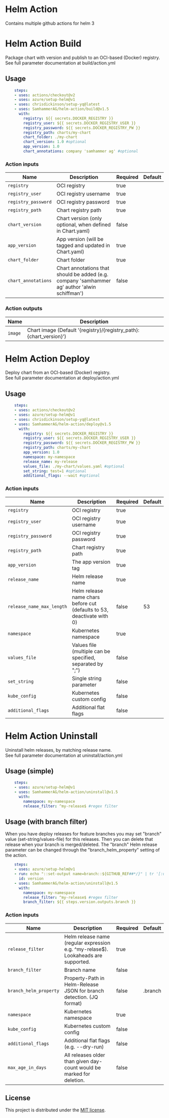 # Helm Action

Contains multiple github actions for helm 3

# Helm Action Build

Package chart with version and publish to an OCI-based (Docker) registry.\
See full parameter documentation at build/action.yml

## Usage

```yaml
    steps:
    - uses: actions/checkout@v2
    - uses: azure/setup-helm@v1
    - uses: chrisdickinson/setup-yq@latest
    - uses: SamhammerAG/helm-action/build@v1.5
      with:
        registry: ${{ secrets.DOCKER_REGISTRY }}
        registry_user: ${{ secrets.DOCKER_REGISTRY_USER }}
        registry_password: ${{ secrets.DOCKER_REGISTRY_PW }}
        registry_path: charts/my-chart
        chart_folder: ./my-chart
        chart_version: 1.0 #optional
        app_version: 1.0
        chart_annotations: company 'samhammer ag' #optional
```

### Action inputs

| Name | Description | Required | Default |
| --- | --- | --- | --- |
| `registry` | OCI registry | true | |
| `registry_user` | OCI registry username | true | |
| `registry_password` | OCI registry password | true | |
| `registry_path` | Chart registry path | true | |
| `chart_version` | Chart version (only optional, when defined in Chart.yaml) | false | |
| `app_version` | App version (will be tagged and updated in Chart.yaml) | true | |
| `chart_folder` | Chart folder | true | |
| `chart_annotations` | Chart annotations that should be added (e.g. company 'samhammer ag' author 'alwin schiffman') | false | |

### Action outputs

| Name | Description |
| --- | --- |
| `image` | Chart image (Default '{registry}/{registry_path}:{chart_version}')


# Helm Action Deploy

Deploy chart from an OCI-based (Docker) registry.\
See full parameter documentation at deploy/action.yml

## Usage

```yaml
    steps:
    - uses: actions/checkout@v2
    - uses: azure/setup-helm@v1
    - uses: chrisdickinson/setup-yq@latest
    - uses: SamhammerAG/helm-action/deploy@v1.5
      with:
        registry: ${{ secrets.DOCKER_REGISTRY }}
        registry_user: ${{ secrets.DOCKER_REGISTRY_USER }}
        registry_password: ${{ secrets.DOCKER_REGISTRY_PW }}
        registry_path: charts/my-chart
        app_version: 1.0
        namespace: my-namespace
        release_name: my-release
        values_file: ./my-chart/values.yaml #optional
        set_string: test=1 #optional
        additional_flags: --wait #optional
```

### Action inputs

| Name | Description | Required | Default |
| --- | --- | --- | --- |
| `registry` | OCI registry | true | |
| `registry_user` | OCI registry username | true | |
| `registry_password` | OCI registry password | true | |
| `registry_path` | Chart registry path | true | |
| `app_version` | The app version tag | true | |
| `release_name` | Helm release name | true | |
| `release_name_max_length` | Helm release name chars before cut (defaults to 53, deactivate with 0) | false | 53 |
| `namespace` | Kubernetes namespace | true | |
| `values_file` | Values file (multiple can be specified, separated by ";") | false | |
| `set_string` | Single string parameter | false | |
| `kube_config` | Kubernetes custom config | false | |
| `additional_flags` | Additional flat flags | false | |


# Helm Action Uninstall

Uninstall helm releases, by matching release name.\
See full parameter documentation at uninstall/action.yml

## Usage (simple)

```yaml
    steps:
    - uses: azure/setup-helm@v1
    - uses: SamhammerAG/helm-action/uninstall@v1.5
      with:
        namespace: my-namespace
        release_filter: ^my-release$ #regex filter
```

## Usage (with branch filter)

When you have deploy releases for feature branches you may set "branch" value (set-string/values-file) for this releases.
Then you can delete that release when your branch is merged/deleted. The "branch" Helm release parameter can be changed through
the "branch_helm_property" setting of the action.

```yaml
    steps:
    - uses: azure/setup-helm@v1
    - run: echo "::set-output name=branch::${GITHUB_REF##*/}" | tr '[:upper:]' '[:lower:]'
      id: version
    - uses: SamhammerAG/helm-action/uninstall@v1.5
      with:
        namespace: my-namespace
        release_filter: ^my-release$ #regex filter
        branch_filter: ${{ steps.version.outputs.branch }}
```

### Action inputs

| Name | Description | Required | Default |
| --- | --- | --- | --- |
| `release_filter` | Helm release name (regular expression e.g. ^my-relase$). Lookaheads are supported. | true | |
| `branch_filter` | Branch name | false | |
| `branch_helm_property` | Property-Path in Helm-Release JSON for branch detection. (JQ format) | false | .branch |
| `namespace` | Kubernetes namespace | true | |
| `kube_config` | Kubernetes custom config | false | |
| `additional_flags` | Additional flat flags (e.g. --dry-run) | false | |
| `max_age_in_days` | All releases older than given day-count would be marked for deletion. | false | |

## License

This project is distributed under the [MIT license](LICENSE.md).
